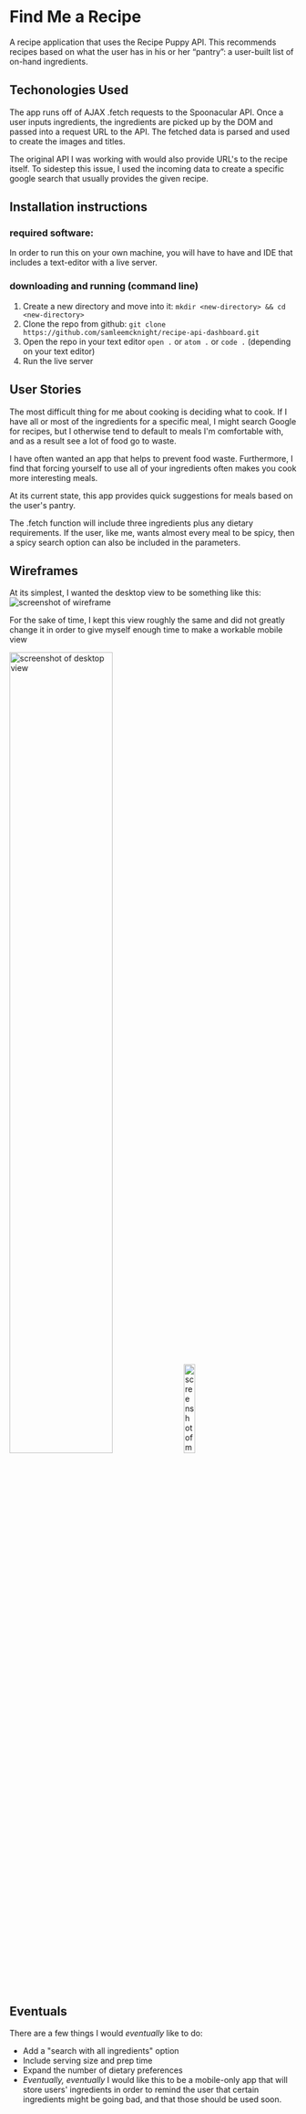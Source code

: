 # Find Me a Recipe
A recipe application that uses the Recipe Puppy API. This recommends recipes based on what the user has in his or her “pantry”: a user-built list of on-hand ingredients. 

## Techonologies Used
The app runs off of AJAX .fetch requests to the Spoonacular API. Once a user inputs ingredients, the ingredients are picked up by the DOM and passed into a request URL to the API. The fetched data is parsed and used to create the images and titles.

The original API I was working with would also provide URL's to the recipe itself. To sidestep this issue, I used the incoming data to create a specific google search that usually provides the given recipe.

## Installation instructions

### required software:
In order to run this on your own machine, you will have to have and IDE that includes a text-editor with a live server. 

### downloading and running (command line)
1. Create a new directory and move into it: 
```mkdir <new-directory> && cd <new-directory>```
1. Clone the repo from github:
```git clone https://github.com/samleemcknight/recipe-api-dashboard.git```
1. Open the repo in your text editor
```open .``` or ``` atom . ``` or ``` code . ``` (depending on your text editor)
1. Run the live server

## User Stories
The most difficult thing for me about cooking is deciding what to cook. If I have all or most of the ingredients for a specific meal, I might search Google for recipes, but I otherwise tend to default to meals I'm comfortable with, and as a result see a lot of food go to waste.

I have often wanted an app that helps to prevent food waste. Furthermore, I find that forcing yourself to use all of your ingredients often makes you cook more interesting meals. 

At its current state, this app provides quick suggestions for meals based on the user's pantry.

The .fetch function will include three ingredients plus any dietary requirements. If the user, like me, wants almost every meal to be spicy, then a spicy search option can also be included in the parameters.

## Wireframes
At its simplest, I wanted the desktop view to be something like this:
![screenshot of wireframe](./assets/wireframe_screenshot.png)

For the sake of time, I kept this view roughly the same and did not greatly change it in order to give myself enough time to make a workable mobile view

<img src="./assets/desktop-view.png" width="60%" alt="screenshot of desktop view">
<img src="./assets/mobile-view.png" width="20%" alt="screenshot of mobile view">

## Eventuals 
There are a few things I would *eventually* like to do:

- Add a "search with all ingredients" option
- Include serving size and prep time
- Expand the number of dietary preferences
- *Eventually, eventually* I would like this to be a mobile-only app that will store users' ingredients in order to remind the user that certain ingredients might be going bad, and that those should be used soon.
